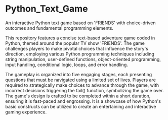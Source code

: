 # Python_Text_Game
An interactive Python text game based on 'FRIENDS' with choice-driven outcomes and fundamental programming elements.

This repository features a concise text-based adventure game coded in Python, themed around the popular TV show 'FRIENDS'. The game challenges players to make pivotal choices that influence the story's direction, employing various Python programming techniques including string manipulation, user-defined functions, object-oriented programming, input handling, conditional logic, loops, and error handling.

The gameplay is organized into five engaging stages, each presenting questions that must be navigated using a limited set of lives. Players are required to strategically make choices to advance through the game, with incorrect decisions triggering the fail() function, symbolizing the game over. The game's design is crafted to be completed within a short duration, ensuring it is fast-paced and engrossing. It is a showcase of how Python's basic constructs can be utilized to create an entertaining and interactive gaming experience.

